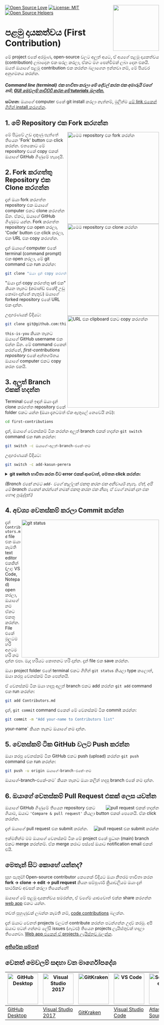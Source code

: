 [![Open Source Love](https://firstcontributions.github.io/open-source-badges/badges/open-source-v1/open-source.svg)](https://github.com/firstcontributions/open-source-badges)
[<img align="right" width="150" src="https://firstcontributions.github.io/assets/Readme/join-slack-team.png">](https://join.slack.com/t/firstcontributors/shared_invite/zt-1hg51qkgm-Xc7HxhsiPYNN3ofX2_I8FA)
[![License: MIT](https://img.shields.io/badge/License-MIT-green.svg)](https://opensource.org/licenses/MIT)
[![Open Source Helpers](https://www.codetriage.com/roshanjossey/first-contributions/badges/users.svg)](https://www.codetriage.com/roshanjossey/first-contributions)

# පළමු දායකත්වය (First Contribution)

මේ project එකේ අරමුණ, open-source වලට අලුත් අයට, ඒ අයගේ පළමු දායකත්වය (contribution) ලබාදෙන එක සරල කරලා, ඒකට මග පෙන්වීමක් ලබා දෙන එකයි. ඔයත් ඔයාගේ පළමු contribution එක කරන්න බලාගෙන ඉන්නවා නම්, මේ පියවර අනුගමනය කරන්න.

#### *Command line (terminal) එක භාවිතා කරලා මේ දේවල් කරන එක අමාරුයි වගේ නම්, [GUI මෙවලම් පාවිච්චි කරන මේ tutorials බලන්න.](#වෙනත්-මෙවලම්-සඳහා-වන-මාර්ගෝපදේශ)*

**සටහන:** ඔයාගේ computer එකේ git install කරලා නැත්නම්, මුලින්ම [මේ link එකෙන් ගිහින් install කරගන්න](https://docs.github.com/en/get-started/quickstart/set-up-git).

## 1. මේ Repository එක Fork කරගන්න

<img align="right" width="300" src="https://firstcontributions.github.io/assets/Readme/fork.png" alt="මෙම repository එක fork කරන්න" />

මේ පිටුවේ උඩ දකුණු පැත්තේ තියෙන 'Fork' button එක click කරන්න. එතකොට මේ repository එකේ copy එකක් ඔයාගේ GitHub ගිණුමේ හැදෙයි.
## 2. Fork කරගත්තු Repository එක Clone කරගන්න

<img align="right" width="300" src="https://firstcontributions.github.io/assets/Readme/clone.png" alt="මෙම repository එක clone කරන්න" />

දැන් ඔයා fork කරගත්ත repository එක ඔයාගේ computer එකට clone කරගන්න ඕන. ඒකට, ඔයාගේ GitHub ගිණුමට යන්න. Fork කරගත්ත repository එක open කරලා, 'Code' button එක click කරලා, එන URL එක copy කරගන්න.

<img align="right" width="300" src="https://firstcontributions.github.io/assets/Readme/copy-to-clipboard.png" alt="URL එක clipboard එකට copy කරගන්න" />

දැන් ඔයාගේ computer එකේ terminal (command prompt) එක open කරලා, මේ git command එක run කරන්න:

```bash
git clone "ඔයා දැන් copy කරගත්තු url එක"
```

"ඔයා දැන් copy කරගත්තු url එක" කියන තැනට (කමාන්ඩ් එකේදී උඩු කොමා දාන්නේ නැතුව) ඔයාගේ forked repository එකේ URL එක දාන්න.

උදාහරණයක් විදියට:

```bash
git clone git@github.com:this-is-you/first-contributions.git
```

`this-is-you` කියන තැනට ඔයාගේ GitHub username එක එන්න ඕන. මේ command එකෙන් කරන්නේ, *first-contributions repository* එකේ අන්තර්ගතය ඔයාගේ computer එකට copy කරන එකයි.

## 3. අලුත් Branch එකක් හදන්න

Terminal එකේ ඉඳන් ඔයා දැන් clone කරගත්ත repository එකේ folder එකට යන්න (ඔයා දැනටමත් ඒක ඇතුලේ නෙවෙයි නම්):

```bash
cd first-contributions
```

දැන්, ඔයාගේ වෙනස්කම් ටික කරන්න අලුත් branch එකක් හදන්න `git switch` command එක run කරන්න:

```bash
git switch -c ඔයාගේ-අලුත්-branch-එකේ-නම
```

උදාහරණයක් විදියට:

```bash
git switch -c add-kasun-perera
```

<details>
<summary> <strong>git switch භාවිතා කරන විට error එකක් ආවොත්, මෙතන click කරන්න:</strong> </summary>

"Git: `switch` is not a git command. See `git –help`" වගේ error පණිවිඩයක් ආවොත්, ඒකට හේතුව වෙන්න පුළුවන් ඔයා git වල පරණ version එකක් use කරන එක.

ඒ වගේ වෙලාවක, `git switch` වෙනුවට `git checkout` command එක use කරලා බලන්න:

```bash
git checkout -b your-new-branch-name
```

</details>


*(Branch එකේ නමට `add-` වගේ කෑල්ලක් එකතු කරන එක අනිවාර්ය නැහැ. ඒත්, අපි මේ branch එකෙන් කරන්නේ නමක් එකතු කරන එක නිසා, ඒ වගේ නමක් දාන එක හොඳ පුරුද්දක්.)*

## 4. අවශ්‍ය වෙනස්කම් කරලා Commit කරන්න

<img align="right" width="450" src="https://firstcontributions.github.io/assets/Readme/git-status.png" alt="git status" />

දැන් `Contributors.md` file එක ඔයා කැමති text editor එකකින් (උදා: VS Code, Notepad) open කරලා, ඔයාගේ නම ඒකට එකතු කරන්න. File එකේ මුලටම හරි අගටම හරි නම දාන්න එපා. මැද හරියට කොතනට හරි දාන්න. දැන් file එක save කරන්න.

ඔයා project folder එකේ terminal එකට ගිහින් `git status` කියලා type කලොත්, ඔයා කරපු වෙනස්කම් ටික පෙන්නයි.

ඒ වෙනස්කම් ටික ඔයා හදපු අලුත් branch එකට add කරන්න `git add` command එක run කරන්න:

```bash
git add Contributors.md
```

දැන්, `git commit` command එකෙන් මේ වෙනස්කම් ටික commit කරන්න:

```bash
git commit -m "Add your-name to Contributors list"
```

your-name` කියන තැනට ඔයාගේ නම දාන්න.

## 5. වෙනස්කම් ටික GitHub වලට Push කරන්න

ඔයා කරපු වෙනස්කම් ටික GitHub එකට push (upload) කරන්න `git push` command එක run කරන්න:

```bash
git push -u origin ඔයාගේ-branch-එකේ-නම
```

ඔයාගේ-branch-එකේ-නම` කියන තැනට ඔයා කලින් හදපු branch එකේ නම දාන්න.

## 6. ඔයාගේ වෙනස්කම් Pull Request එකක් ලෙස යවන්න

<img style="float: right;" src="https://firstcontributions.github.io/assets/Readme/compare-and-pull.png" alt="pull request එකක් හදන්න" />

ඔයාගේ GitHub ගිණුමේ තියෙන repository එකට ගියාම, ඔයාට `'Compare & pull request'` කියලා button එකක් පෙනෙයි. ඒක click කරන්න.

<img style="float: right;" src="https://firstcontributions.github.io/assets/Readme/submit-pull-request.png" alt="pull request එක submit කරන්න" />

දැන් ඔයාගේ pull request එක submit කරන්න.

ඉක්මනින්ම මම ඔයාගේ වෙනස්කම් ටික මේ project එකේ ප්‍රධාන (main) branch එකට merge කරන්නම්. ඒක merge කරාට පස්සේ ඔයාට notification email එකක් එයි.

## මෙතැන් සිට කොහේ යන්නද?

සුභ පැතුම්! Open-source contributor කෙනෙක් විදියට ඔයා නිතරම භාවිතා කරන **fork -> clone -> edit -> pull request**  කියන සම්පූර්ණ ක්‍රියාවලියම ඔයා දැන් සාර්ථකව අවසන් කරලා තියෙන්නේ!

ඔයාගේ මේ පළමු දායකත්වය සමරන්න, ඒ වගේම යාළුවොත් එක්ක share කරගන්න [web app](https://firstcontributions.github.io/#social-share) එකට යන්න.

තවත් පුහුණුවක් ලබන්න කැමති නම්, [code contributions](https://github.com/roshanjossey/code-contributions) බලන්න.

දැන් ඔයාට වෙනත් projects වලටත් contribute කරන්න පටන්ගන්න උදව් කරමු. අපි ඔයාට පටන් ගන්නම ලේසි issues (ගැටළු) තියෙන projects ලැයිස්තුවක් හදලා තියෙනවා. [Web app එකෙන් ඒ projects ලැයිස්තුව බලන්න](https://firstcontributions.github.io/#project-list).

### [අතිරේක සම්පත්](../additional-material/git_workflow_scenarios/additional-material.md)

## වෙනත් මෙවලම් සඳහා වන මාර්ගෝපදේශ

| <a href="gui-tool-tutorials/github-desktop-tutorial.md"><img alt="GitHub Desktop" src="https://desktop.github.com/images/desktop-icon.svg" width="100"></a> | <a href="gui-tool-tutorials/github-windows-vs2017-tutorial.md"><img alt="Visual Studio 2017" src="https://upload.wikimedia.org/wikipedia/commons/c/cd/Visual_Studio_2017_Logo.svg" width="100"></a> | <a href="gui-tool-tutorials/gitkraken-tutorial.md"><img alt="GitKraken" src="https://firstcontributions.github.io/assets/gui-tool-tutorials/gitkraken-tutorial/gk-icon.png" width="100"></a> | <a href="gui-tool-tutorials/github-windows-vs-code-tutorial.md"><img alt="VS Code" src="https://upload.wikimedia.org/wikipedia/commons/1/1c/Visual_Studio_Code_1.35_icon.png" width=100></a> | <a href="gui-tool-tutorials/sourcetree-macos-tutorial.md"><img alt="Sourcetree App" src="https://wac-cdn.atlassian.com/dam/jcr:81b15cde-be2e-4f4a-8af7-9436f4a1b431/Sourcetree-icon-blue.svg" width=100></a> | <a href="gui-tool-tutorials/github-windows-intellij-tutorial.md"><img alt="IntelliJ IDEA" src="https://upload.wikimedia.org/wikipedia/commons/thumb/9/9c/IntelliJ_IDEA_Icon.svg/512px-IntelliJ_IDEA_Icon.svg.png" width=100></a> |
| ----------------------------------------------------------------------------------------------------------------------------------------------------------- | --------------------------------------------------------------------------------------------------------------------------------------------------------------------------------------------------- | ------------------------------------------------------------------------------------------------------------------- | -------------------------------------------------------------------------------------------------------------------------------------------------------------------------------------------- | ------------------------------------------------------------------------------------------------------------------------------------------------------------------------------------------------------------ | ----------------------------------------------------------------------------------------------------------------------------------------------------------------------------------------- |
| [GitHub Desktop](../gui-tool-tutorials/github-desktop-tutorial.md)                                                                                             | [Visual Studio 2017](../gui-tool-tutorials/github-windows-vs2017-tutorial.md)                                                                                                                          | [GitKraken](../gui-tool-tutorials/gitkraken-tutorial.md)                                                               | [Visual Studio Code](../gui-tool-tutorials/github-windows-vs-code-tutorial.md)                                                                                                                  | [Atlassian Sourcetree](../gui-tool-tutorials/sourcetree-macos-tutorial.md)                                                                                                                                      | [IntelliJ IDEA](../gui-tool-tutorials/github-windows-intellij-tutorial.md)                                                                                                                   |
